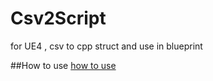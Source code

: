 # Csv2Script
for UE4 , csv to cpp struct and use in blueprint

##How to use
[how to use](http://www.hoospo.com/2017/03/09/excel-for-ue4/)
